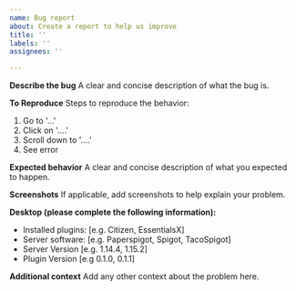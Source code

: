 ```yaml
---
name: Bug report
about: Create a report to help us improve
title: ''
labels: ''
assignees: ''

---
```


**Describe the bug**
A clear and concise description of what the bug is.

**To Reproduce**
Steps to reproduce the behavior:
1. Go to '...'
2. Click on '....'
3. Scroll down to '....'
4. See error

**Expected behavior**
A clear and concise description of what you expected to happen.

**Screenshots**
If applicable, add screenshots to help explain your problem.

**Desktop (please complete the following information):**
 - Installed plugins: [e.g. Citizen, EssentialsX]
 - Server software: [e.g. Paperspigot, Spigot, TacoSpigot]
 - Server Version [e.g. 1.14.4, 1.15.2]
 - Plugin Version [e.g 0.1.0, 0.1.1]

**Additional context**
Add any other context about the problem here.
